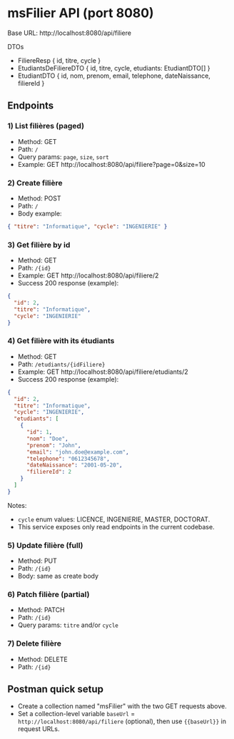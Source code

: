 # msFilier API (port 8080)

Base URL: http://localhost:8080/api/filiere

DTOs
- FiliereResp { id, titre, cycle }
- EtudiantsDeFiliereDTO { id, titre, cycle, etudiants: EtudiantDTO[] }
- EtudiantDTO { id, nom, prenom, email, telephone, dateNaissance, filiereId }

## Endpoints

### 1) List filières (paged)
- Method: GET
- Path: `/`
- Query params: `page`, `size`, `sort`
- Example: GET http://localhost:8080/api/filiere?page=0&size=10

### 2) Create filière
- Method: POST
- Path: `/`
- Body example:
```json
{ "titre": "Informatique", "cycle": "INGENIERIE" }
```

### 3) Get filière by id
- Method: GET
- Path: `/{id}`
- Example: GET http://localhost:8080/api/filiere/2
- Success 200 response (example):
```json
{
  "id": 2,
  "titre": "Informatique",
  "cycle": "INGENIERIE"
}
```

### 4) Get filière with its étudiants
- Method: GET
- Path: `/etudiants/{idFiliere}`
- Example: GET http://localhost:8080/api/filiere/etudiants/2
- Success 200 response (example):
```json
{
  "id": 2,
  "titre": "Informatique",
  "cycle": "INGENIERIE",
  "etudiants": [
    {
      "id": 1,
      "nom": "Doe",
      "prenom": "John",
      "email": "john.doe@example.com",
      "telephone": "0612345678",
      "dateNaissance": "2001-05-20",
      "filiereId": 2
    }
  ]
}
```

Notes:
- `cycle` enum values: LICENCE, INGENIERIE, MASTER, DOCTORAT.
- This service exposes only read endpoints in the current codebase.

### 5) Update filière (full)
- Method: PUT
- Path: `/{id}`
- Body: same as create body

### 6) Patch filière (partial)
- Method: PATCH
- Path: `/{id}`
- Query params: `titre` and/or `cycle`

### 7) Delete filière
- Method: DELETE
- Path: `/{id}`

## Postman quick setup
- Create a collection named "msFilier" with the two GET requests above.
- Set a collection-level variable `baseUrl` = `http://localhost:8080/api/filiere` (optional), then use `{{baseUrl}}` in request URLs.
